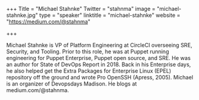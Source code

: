 +++
Title = "Michael Stahnke"
Twitter = "stahnma"
image = "michael-stahnke.jpg"
type = "speaker"
linktitle = "michael-stahnke"
website = "https://medium.com/@stahnma"

+++

Michael Stahnke is VP of Platform Engineering at CircleCI overseeing SRE, Security, and Tooling. Prior to this role, he was at Puppet running engineering for Puppet Enterprise, Puppet open source, and SRE. He was an author for State of DevOps Report in 2018. Back in his Enterprise days, he also helped get the Extra Packages for Enterprise Linux (EPEL) repository off the ground and wrote Pro OpenSSH (Apress, 2005). Michael is an organizer of Devopsdays Madison. He blogs at medium.com/@stahnma.
